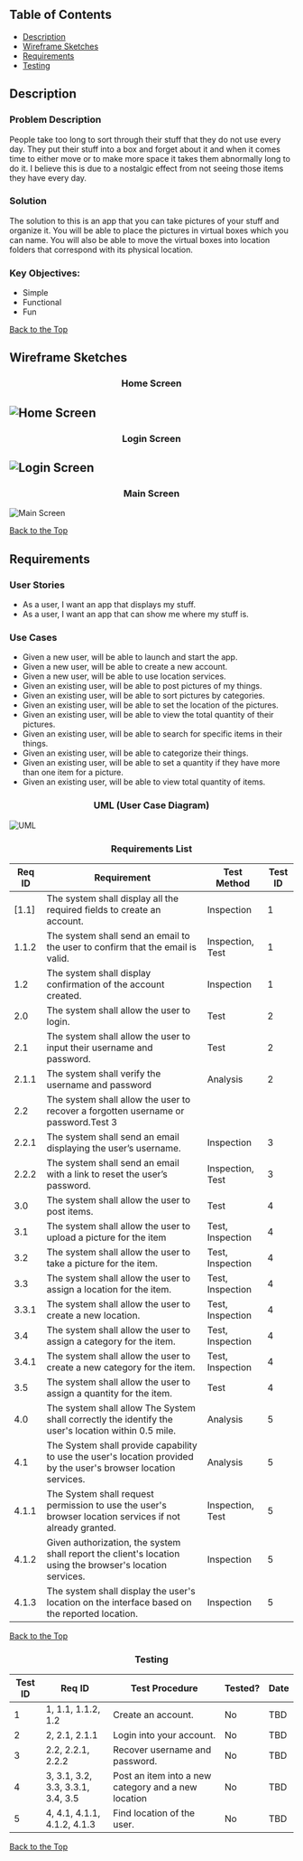 ## Table of Contents
* [Description](#Description)
* [Wireframe Sketches](#Wireframe-Sketches)
* [Requirements](#Requirements)
* [Testing](#Testing)

## Description
### Problem Description
People take too long to sort through their stuff that they do not use every day. They put their stuff into a box and forget about it and when it comes time to either move or to make more space it takes them abnormally long to do it. I believe this is due to a nostalgic effect from not seeing those items they have every day. 

### Solution
The solution to this is an app that you can take pictures of your stuff and organize it. You will be able to place the pictures in virtual boxes which you can name. You will also be able to move the virtual boxes into location folders that correspond with its physical location.

### Key Objectives:
*	Simple 
*	Functional 
*	Fun

[Back to the Top](#Table-of-Contents)

## Wireframe Sketches
### <div align="center">Home Screen
![Home Screen](https://github.com/MetelBrand/Project/blob/main/Home%20Screen.jpg "Home Screen")
----
### <div align="center">Login Screen
![Login Screen](https://github.com/MetelBrand/Project/blob/main/Login%20Screen.jpg "Login Screen")
----
### <div align="center">Main Screen
![](https://github.com/MetelBrand/Project/blob/main/Main%20Screen.jpg "Main Screen")

[Back to the Top](#Table-of-Contents)

## Requirements 

### User Stories
* As a user, I want an app that displays my stuff.
* As a user, I want an app that can show me where my stuff is.

### Use Cases
* Given a new user, will be able to launch and start the app.
* Given a new user, will be able to create a new account.
* Given a new user, will be able to use location services.
* Given an existing user, will be able to post pictures of my things.
* Given an existing user, will be able to sort pictures by categories.
* Given an existing user, will be able to set the location of the pictures.
* Given an existing user, will be able to view the total quantity of their pictures.
* Given an existing user, will be able to search for specific items in their things.
* Given an existing user, will be able to categorize their things.
* Given an existing user, will be able to set a quantity if they have more than one item for a picture.
* Given an existing user, will be able to view total quantity of items.

### <div align="center">UML (User Case Diagram)

![UML](https://github.com/MetelBrand/Project/blob/main/UML.jpg)

### <div align="center">Requirements List

Req ID | Requirement | Test Method | Test ID
--- | --- | --- | ---
[1.1] | The system shall display all the required fields to create an account.| Inspection | 1		
1.1.2	| The system shall send an email to the user to confirm that the email is valid. |	Inspection, Test	| 1
1.2	| The system shall display confirmation of the account created. | Inspection | 1
2.0 | The system shall allow the user to login.  | Test | 2
2.1	| The system shall allow the user to input their username and password. | Test	| 2
2.1.1	| The system shall verify the username and password	| Analysis	| 2
2.2	| The system shall allow the user to recover a forgotten username or password.Test	3
2.2.1	| The system shall send an email displaying the user’s username. | Inspection |	3
2.2.2	| The system shall send an email with a link to reset the user’s password. | Inspection, Test	| 3
3.0 | The system shall allow the user to post items. | Test	| 4
3.1	| The system shall allow the user to upload a picture for the item	| Test, Inspection	| 4
3.2	| The system shall allow the user to take a picture for the item.	| Test, Inspection	| 4
3.3	| The system shall allow the user to assign a location for the item. | Test, Inspection	| 4
3.3.1	| The system shall allow the user to create a new location. | Test, Inspection	| 4
3.4	| The system shall allow the user to assign a category for the item. | Test, Inspection	| 4
3.4.1	| The system shall allow the user to create a new category for the item.	| Test, Inspection	| 4
3.5	| The system shall allow the user to assign a quantity for the item.	| Test	| 4
4.0 | The system shall allow The System shall correctly the identify the user's location within 0.5 mile.	| Analysis	| 5
4.1	| The System shall provide capability to use the user's location provided by the user's browser location services. | Analysis	| 5
4.1.1	| The System shall request permission to use the user's browser location services if not already granted. | Inspection, Test	| 5
4.1.2	| Given authorization, the system shall report the client's location using the browser's location services. | Inspection	| 5
4.1.3	| The system shall display the user's location on the interface based on the reported location. | Inspection	| 5

[Back to the Top](#Table-of-Contents)

### <div align="center">Testing
Test ID	| Req ID	| Test Procedure	| Tested? | Date
--- | --- | --- | --- | ---
1	| 1, 1.1, 1.1.2, 1.2 | Create an account.	| No	| TBD
2	| 2, 2.1, 2.1.1	| Login into your account.	| No	| TBD
3	| 2.2, 2.2.1, 2.2.2	| Recover username and password.	| No	| TBD
4	| 3, 3.1, 3.2, 3.3, 3.3.1, 3.4, 3.5 	| Post an item into a new category and a new location	| No	| TBD
5	| 4, 4.1, 4.1.1, 4.1.2, 4.1.3	| Find location of the user.	| No	| TBD

[Back to the Top](#Table-of-Contents)

